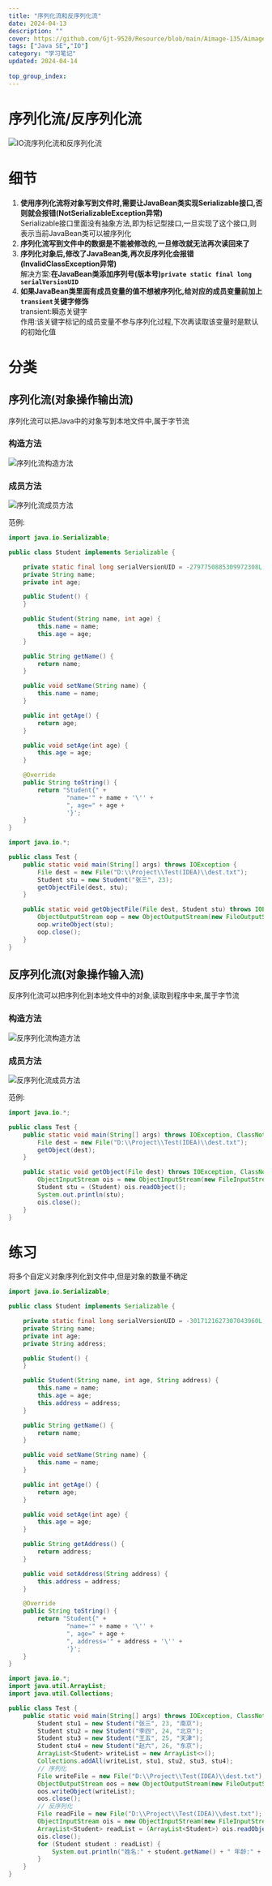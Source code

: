 ```yaml
---
title: "序列化流和反序列化流"
date: 2024-04-13
description: ""
cover: https://github.com/Gjt-9520/Resource/blob/main/Aimage-135/Aimage122.jpg?raw=true
tags: ["Java SE","IO"]
category: "学习笔记"
updated: 2024-04-14
 
top_group_index: 
---
```


# 序列化流/反序列化流

![IO流序列化流和反序列化流](../images/IO流序列化流.png)

# 细节

1. **使用序列化流将对象写到文件时,需要让JavaBean类实现Serializable接口,否则就会报错(NotSerializableException异常)**                        
Serializable接口里面没有抽象方法,即为标记型接口,一旦实现了这个接口,则表示当前JavaBean类可以被序列化          
2. **序列化流写到文件中的数据是不能被修改的,一旦修改就无法再次读回来了**                   
3. **序列化对象后,修改了JavaBean类,再次反序列化会报错(InvalidClassException异常)**           
解决方案:**在JavaBean类添加序列号(版本号)`private static final long serialVersionUID`**                
4. **如果JavaBean类里面有成员变量的值不想被序列化,给对应的成员变量前加上`transient`关键字修饰**           
transient:瞬态关键字           
作用:该关键字标记的成员变量不参与序列化过程,下次再读取该变量时是默认的初始化值                                            

# 分类

## 序列化流(对象操作输出流)

序列化流可以把Java中的对象写到本地文件中,属于字节流

### 构造方法

![序列化流构造方法](../images/序列化流构造方法.png)

### 成员方法

![序列化流成员方法](../images/序列化流成员方法.png)

范例:

```java
import java.io.Serializable;

public class Student implements Serializable {

    private static final long serialVersionUID = -2797750885309972308L;
    private String name;
    private int age;

    public Student() {
    }

    public Student(String name, int age) {
        this.name = name;
        this.age = age;
    }

    public String getName() {
        return name;
    }

    public void setName(String name) {
        this.name = name;
    }

    public int getAge() {
        return age;
    }

    public void setAge(int age) {
        this.age = age;
    }

    @Override
    public String toString() {
        return "Student{" +
                "name='" + name + '\'' +
                ", age=" + age +
                '}';
    }
}
```

```java
import java.io.*;

public class Test {
    public static void main(String[] args) throws IOException {
        File dest = new File("D:\\Project\\Test(IDEA)\\dest.txt");
        Student stu = new Student("张三", 23);
        getObjectFile(dest, stu);
    }

    public static void getObjectFile(File dest, Student stu) throws IOException {
        ObjectOutputStream oop = new ObjectOutputStream(new FileOutputStream(dest));
        oop.writeObject(stu);
        oop.close();
    }
}
```

## 反序列化流(对象操作输入流)

反序列化流可以把序列化到本地文件中的对象,读取到程序中来,属于字节流

### 构造方法

![反序列化流构造方法](../images/反序列化流构造方法.png.png)

### 成员方法

![反序列化流成员方法](../images/反序列化流成员方法.png)

范例:

```java
import java.io.*;

public class Test {
    public static void main(String[] args) throws IOException, ClassNotFoundException {
        File dest = new File("D:\\Project\\Test(IDEA)\\dest.txt");
        getObject(dest);
    }

    public static void getObject(File dest) throws IOException, ClassNotFoundException {
        ObjectInputStream ois = new ObjectInputStream(new FileInputStream(dest));
        Student stu = (Student) ois.readObject();
        System.out.println(stu);
        ois.close();
    }
}
```

# 练习

将多个自定义对象序列化到文件中,但是对象的数量不确定

```java
import java.io.Serializable;

public class Student implements Serializable {

    private static final long serialVersionUID = -3017121627307043960L;
    private String name;
    private int age;
    private String address;

    public Student() {
    }

    public Student(String name, int age, String address) {
        this.name = name;
        this.age = age;
        this.address = address;
    }

    public String getName() {
        return name;
    }

    public void setName(String name) {
        this.name = name;
    }

    public int getAge() {
        return age;
    }

    public void setAge(int age) {
        this.age = age;
    }

    public String getAddress() {
        return address;
    }

    public void setAddress(String address) {
        this.address = address;
    }

    @Override
    public String toString() {
        return "Student{" +
                "name='" + name + '\'' +
                ", age=" + age +
                ", address='" + address + '\'' +
                '}';
    }
}
```

```java
import java.io.*;
import java.util.ArrayList;
import java.util.Collections;

public class Test {
    public static void main(String[] args) throws IOException, ClassNotFoundException {
        Student stu1 = new Student("张三", 23, "南京");
        Student stu2 = new Student("李四", 24, "北京");
        Student stu3 = new Student("王五", 25, "天津");
        Student stu4 = new Student("赵六", 26, "东京");
        ArrayList<Student> writeList = new ArrayList<>();
        Collections.addAll(writeList, stu1, stu2, stu3, stu4);
        // 序列化
        File writeFile = new File("D:\\Project\\Test(IDEA)\\dest.txt");
        ObjectOutputStream oos = new ObjectOutputStream(new FileOutputStream(writeFile, false));
        oos.writeObject(writeList);
        oos.close();
        // 反序列化
        File readFile = new File("D:\\Project\\Test(IDEA)\\dest.txt");
        ObjectInputStream ois = new ObjectInputStream(new FileInputStream(readFile));
        ArrayList<Student> readList = (ArrayList<Student>) ois.readObject();
        ois.close();
        for (Student student : readList) {
            System.out.println("姓名:" + student.getName() + " 年龄:" + student.getAge() + " 住址:" + student.getAddress());
        }
    }
}
```